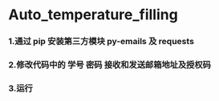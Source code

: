 # Auto_temperature_filling
### 1.通过 pip 安装第三方模块 py-emails 及 requests
### 2.修改代码中的 学号 密码 接收和发送邮箱地址及授权码
### 3.运行
